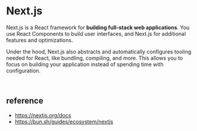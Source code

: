# Next.js
Next.js is a React framework for <strong>building full-stack web applications</strong>. 
You use React Components to build user interfaces, and Next.js for additional features and optimizations.

Under the hood, Next.js also abstracts and automatically configures tooling needed for React, 
like bundling, compiling, and more. This allows you to focus on building your application instead of spending time with configuration.

<br>

## reference
- https://nextjs.org/docs
- https://bun.sh/guides/ecosystem/nextjs